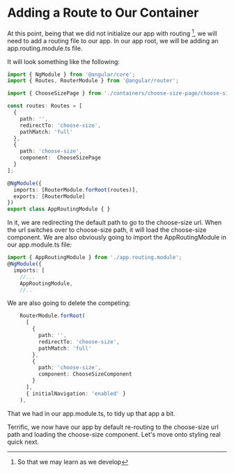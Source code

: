  Adding a Route to Our Container 
================================

At this point, being that we did not initialize our app with routing
[^1], we will need to add a routing file to our app. In our app root, we
will be adding an app.routing.module.ts file.

It will look something like the following:

``` {caption="app.routing.module.ts file"}
import { NgModule } from '@angular/core';
import { Routes, RouterModule } from '@angular/router';

import { ChooseSizePage } from './containers/choose-size-page/choose-size-page.component';

const routes: Routes = [
  {
    path: '',
    redirectTo: 'choose-size',
    pathMatch: 'full'
  },
  {
    path: 'choose-size',
    component:  ChooseSizePage
  }
];

@NgModule({
  imports: [RouterModule.forRoot(routes)],
  exports: [RouterModule]
})
export class AppRoutingModule { }
```

In it, we are redirecting the default path to go to the choose-size url.
When the url switches over to choose-size path, it will load the
choose-size component. We are also obviously going to import the
AppRoutingModule in our app.module.ts file:

``` {caption="app.module.ts file"}
import { AppRoutingModule } from './app.routing.module';
@NgModule({
  imports: [
    //...
    AppRoutingModule,
    //..
```

We are also going to delete the competing:

``` {caption="app.module.ts file"}
    RouterModule.forRoot(
      [
        {
          path: '',
          redirectTo: 'choose-size',
          pathMatch: 'full'
        },
        {
          path: 'choose-size',
          component: ChooseSizeComponent
        }
      ],
      { initialNavigation: 'enabled' }
    ),
```

That we had in our app.module.ts, to tidy up that app a bit.

Terrific, we now have our app by default re-routing to the choose-size
url path and loading the choose-size component. Let's move onto styling
real quick next.

[^1]: So that we may learn as we develop
